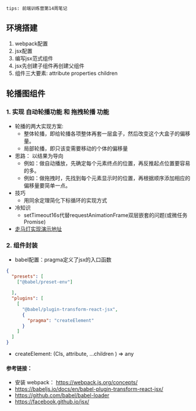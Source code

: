 `tips: 前端训练营第14周笔记`

## 环境搭建
1. webpack配置
2. jsx配置
3. 编写jsx范式组件
4. jsx先创建子组件再创建父组件
5. 组件三大要素: attribute properties children

## 轮播图组件
### 1. 实现 自动轮播功能 和 拖拽轮播 功能
- 轮播的两大实现方案:
  +  整体轮播，即给轮播各项整体再套一层盒子，然后改变这个大盒子的偏移量。  
  +  局部轮播，即只该变需要移动的个体的偏移量
- 思路： 以结果为导向
  + 例如：做自动播放，先确定每个元素终点的位置，再反推起点位置要容易的多。
  + 例如：做拖拽时，先找到每个元素显示时的位置，再根据顺序添加相应的偏移量要简单一点。
- 技巧
  + 用同余定理简化下标循环的实现方式
- 冷知识
  + setTimeout16s代替requestAnimationFrame双层嵌套的问题(或微任务Promise)
-  [走马灯实现演示地址](https://jtr354.github.io/Frontend-01-Template/week14/component/dist/index.html)
### 2. 组件封装

- babel配置：pragma定义了jsx的入口函数
```json
{
  "presets": [
    ["@babel/preset-env"]
   
  ],
  "plugins": [
    [
      "@babel/plugin-transform-react-jsx",
      {
        "pragma": "createElement"
      }
    ]
  ]
}
```
- createElement: (Cls, attribute, ...children ) => any

#### 参考链接：
- 安装 webpack： https://webpack.js.org/concepts/
- https://babeljs.io/docs/en/babel-plugin-transform-react-jsx/
- https://github.com/babel/babel-loader
- https://facebook.github.io/jsx/